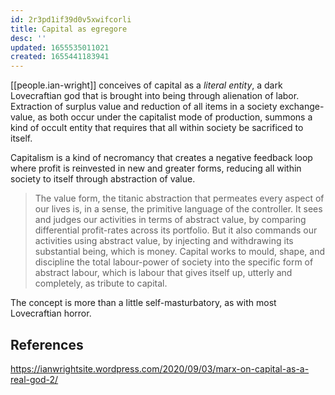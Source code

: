 ```yaml
---
id: 2r3pd1if39d0v5xwifcorli
title: Capital as egregore
desc: ''
updated: 1655535011021
created: 1655441183941
---
```


[[people.ian-wright]] conceives of capital as a *literal entity*, a dark Lovecraftian god that is brought into being through alienation of labor. Extraction of surplus value and reduction of all items in a society exchange-value, as both occur under the capitalist mode of production, summons a kind of occult entity that requires that all within society be sacrificed to itself.

Capitalism is a kind of necromancy that creates a negative feedback loop where profit is reinvested in new and greater forms, reducing all within society to itself through abstraction of value.

> The value form, the titanic abstraction that permeates every aspect of our lives is, in a sense, the primitive language of the controller. It sees and judges our activities in terms of abstract value, by comparing differential profit-rates across its portfolio. But it also commands our activities using abstract value, by injecting and withdrawing its substantial being, which is money. Capital works to mould, shape, and discipline the total labour-power of society into the specific form of abstract labour, which is labour that gives itself up, utterly and completely, as tribute to capital.

The concept is more than a little self-masturbatory, as with most Lovecraftian horror.

## References
https://ianwrightsite.wordpress.com/2020/09/03/marx-on-capital-as-a-real-god-2/

